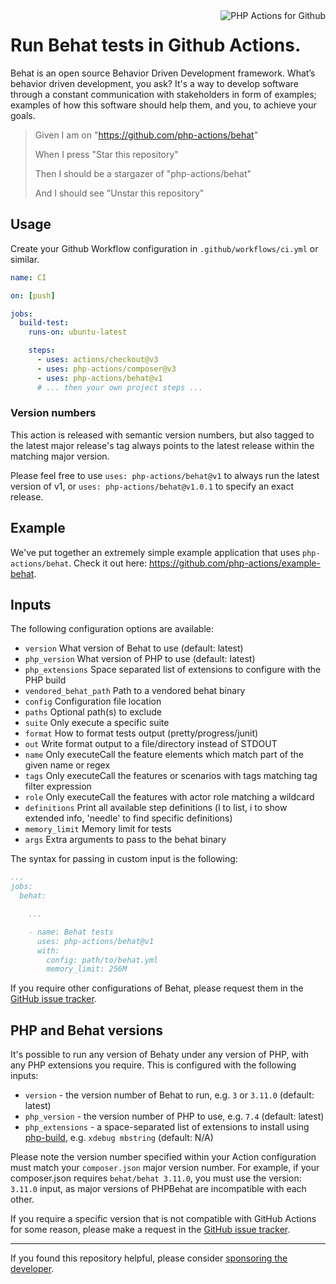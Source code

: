 <img src="http://159.65.210.101/php-actions.png" align="right" alt="PHP Actions for Github" />

Run Behat tests in Github Actions.
==================================

Behat is an open source Behavior Driven Development framework. What’s behavior driven development, you ask? It's a way to develop software through a constant communication with stakeholders in form of examples; examples of how this software should help them, and you, to achieve your goals.

> Given I am on "https://github.com/php-actions/behat"
>
> When I press "Star this repository"
>
> Then I should be a stargazer of "php-actions/behat"
>
> And I should see "Unstar this repository"

Usage
-----

Create your Github Workflow configuration in `.github/workflows/ci.yml` or similar.

```yml
name: CI

on: [push]

jobs:
  build-test:
    runs-on: ubuntu-latest

    steps:
      - uses: actions/checkout@v3
      - uses: php-actions/composer@v3
      - uses: php-actions/behat@v1
      # ... then your own project steps ...
```

### Version numbers

This action is released with semantic version numbers, but also tagged to the latest major release's tag always points to the latest release within the matching major version.

Please feel free to use `uses: php-actions/behat@v1` to always run the latest version of v1, or `uses: php-actions/behat@v1.0.1` to specify an exact release.

Example
-------

We've put together an extremely simple example application that uses `php-actions/behat`. Check it out here: https://github.com/php-actions/example-behat.

Inputs
------

The following configuration options are available:

+ `version` What version of Behat to use (default: latest)
+ `php_version` What version of PHP to use (default: latest)
+ `php_extensions` Space separated list of extensions to configure with the PHP build
+ `vendored_behat_path` Path to a vendored behat binary
+ `config` Configuration file location
+ `paths` Optional path(s) to exclude
+ `suite` Only execute a specific suite
+ `format` How to format tests output (pretty/progress/junit)
+ `out` Write format output to a file/directory instead of STDOUT
+ `name` Only executeCall the feature elements which match part of the given name or regex
+ `tags` Only executeCall the features or scenarios with tags matching tag filter expression
+ `role` Only executeCall the features with actor role matching a wildcard
+ `definitions` Print all available step definitions (l to list, i to show extended info, 'needle' to find specific definitions)
+ `memory_limit` Memory limit for tests
+ `args` Extra arguments to pass to the behat binary

The syntax for passing in custom input is the following: 

```yml
...
jobs:
  behat:

    ...

    - name: Behat tests
      uses: php-actions/behat@v1
      with:
        config: path/to/behat.yml
        memory_limit: 256M
```

If you require other configurations of Behat, please request them in the [GitHub issue tracker][issues].

PHP and Behat versions
----------------------

It's possible to run any version of Behaty under any version of PHP, with any PHP extensions you require. This is configured with the following inputs:

+ `version` - the version number of Behat to run, e.g. `3` or `3.11.0` (default: latest)
+ `php_version` - the version number of PHP to use, e.g. `7.4` (default: latest)
+ `php_extensions` - a space-separated list of extensions to install using [php-build][php-build], e.g. `xdebug mbstring` (default: N/A)

Please note the version number specified within your Action configuration must match your `composer.json` major version number. For example, if your composer.json requires `behat/behat 3.11.0`, you must use the version: `3.11.0` input, as major versions of PHPBehat are incompatible with each other.

If you require a specific version that is not compatible with GitHub Actions for some reason, please make a request in the [GitHub issue tracker][issues].

***

If you found this repository helpful, please consider [sponsoring the developer][sponsor].

[issues]: https://github.com/php-actions/behat/issues
[php-build]: https://github.com/php-actions/php-build
[sponsor]: https://github.com/sponsors/g105b

